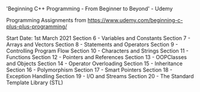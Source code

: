 'Beginning C++ Programming - From Beginner to Beyond' - Udemy

Programming Assignments from https://www.udemy.com/beginning-c-plus-plus-programming/

Start Date: 1st March 2021
Section 6 - Variables and Constants
Section 7 - Arrays and Vectors
Section 8 - Statements and Operators
Section 9 - Controlling Program Flow
Section 10 - Characters and Strings
Section 11 - Functions
Section 12 - Pointers and References
Section 13 - OOPClasses and Objects
Section 14 - Operator Overloading
Section 15 - Inheritance
Section 16 - Polymorphism
Section 17 - Smart Pointers
Section 18 - Exception Handling
Section 19 - I/O and Streams
Section 20 - The Standard Template Library (STL)
